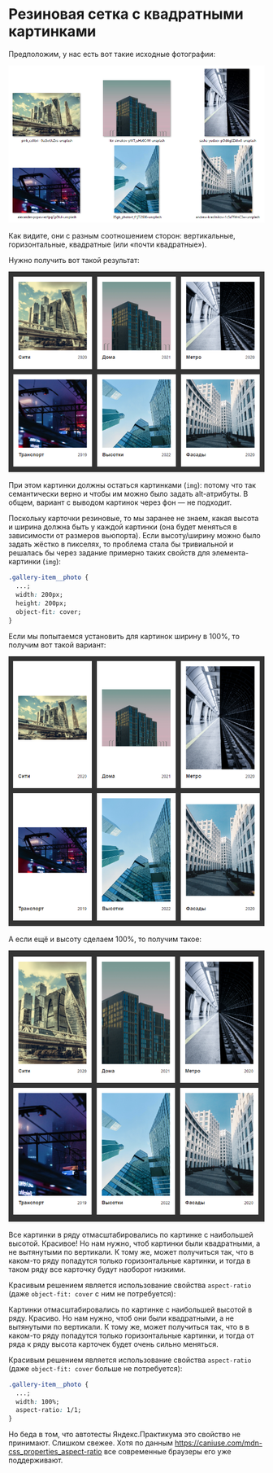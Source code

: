# Резиновая сетка с квадратными картинками

Предположим, у нас есть вот такие исходные фотографии:

![Исходные картинки с разными соотношениями сторон](./images/source-photos.png "Исходные картинки с разными соотношениями сторон")

Как видите, они с разным соотношением сторон: вертикальные, горизонтальные, квадратные (или «почти квадратные»).

Нужно получить вот такой результат:

![Карточки с квадратными картинками](./images/target.png "Карточки с квадратными картинками")

При этом картинки должны остаться картинками (```img```): потому что так семантически верно и чтобы им можно было задать alt-атрибуты. В общем, вариант с выводом картинок через фон — не подходит.

Поскольку карточки резиновые, то мы заранее не знаем, какая высота и ширина должна быть у каждой картинки (она будет меняться в зависимости от размеров вьюпорта). Если высоту/ширину можно было задать жёстко в пикселях, то проблема стала бы тривиальной и решалась бы через задание примерно таких свойств для элемента-картинки (```img```):

```css
.gallery-item__photo {
  ...;
  width: 200px;
  height: 200px;
  object-fit: cover;
}
```

Если мы попытаемся установить для картинок ширину в 100%, то получим вот такой вариант:

![Карточки с картинками в оригинальном соотношении сторон](./images/problem-1.png "Карточки с картинками в оригинальном соотношении сторон")

А если ещё и высоту сделаем 100%, то получим такое:

![Картинки отмасштабировались по картинке с наибольшей высотой в ряду](./images/problem-2.png "Картинки отмасштабировались по картинке с наибольшей высотой в ряду")

Все картинки в ряду отмасштабировались по картинке с наибольшей высотой. Красивое! Но нам нужно, чтоб картинки были квадратными, а не вытянутыми по вертикали. К тому же, может получиться так, что в каком-то ряду попадутся только горизонтальные картинки, и тогда в таком ряду все карточку будут наоборот низкими.

Красивым решением является использование свойства ```aspect-ratio``` (даже ```object-fit: cover``` с ним не потребуется):

Картинки отмасштабировались по картинке с наибольшей высотой в ряду. Красиво. Но нам нужно, чтоб они были квадратными, а не вытянутыми по вертикали. К тому же, может получиться так, что в в каком-то ряду попадутся только горизонтальные картинки, и тогда от ряда к ряду высота карточек будет очень сильно меняться.

Красивым решением является использование свойства ```aspect-ratio``` (даже ```object-fit: cover``` больше не потребуется):

```css
.gallery-item__photo {
  ...;
  width: 100%;
  aspect-ratio: 1/1;
}
```
Но беда в том, что автотесты Яндекс.Практикума это свойство не принимают. Слишком свежее. Хотя по данным https://caniuse.com/mdn-css_properties_aspect-ratio все современные браузеры его уже поддерживают.




